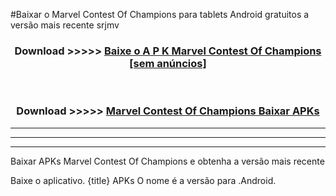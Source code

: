 #Baixar o Marvel Contest Of Champions   para tablets Android gratuitos a versão mais recente srjmv


<div align="center">
<h3>Download >>>>> <a href="https://pt-web.web.app/?pt= Marvel Contest Of Champions ">Baixe o A P K Marvel Contest Of Champions  [sem anúncios]</a></h3><br>

<h3>Download >>>>> <a href="https://pt-web.web.app/?pt= Marvel Contest Of Champions ">Marvel Contest Of Champions  Baixar APKs</a></h3>
</div>

----------------------------------------------------------

----------------------------------------------------------

----------------------------------------------------------

Baixar APKs Marvel Contest Of Champions  e obtenha a versão mais recente

Baixe o aplicativo. {title} APKs O nome é a versão para .Android.


